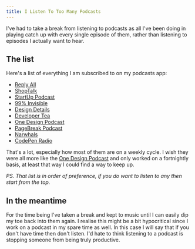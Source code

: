 ```yaml
---
title: I Listen To Too Many Podcasts
---
```


I've had to take a break from listening to podcasts as all I've been doing in playing catch up with every single episode of them, rather than listening to episodes I actually want to hear.
<!-- more -->

## The list

Here's a list of everything I am subscribed to on my podcasts app:

- [Reply All](http://gimletmedia.com/show/reply-all/)
- [ShopTalk](http://shoptalkshow.com/)
- [StartUp Podcast](http://gimletmedia.com/show/startup/)
- [99% Invisible](http://99percentinvisible.org/)
- [Design Details](http://www.designdetails.fm/)
- [Developer Tea](https://www.developertea.com/)
- [One Design Podcast](http://onedesign.guide/)
- [PageBreak Podcast](http://www.pagebreakpodcast.com/)
- [Narwhals](http://www.narwhals.cool/)
- [CodePen Radio](http://blog.codepen.io/radio/)

That's a lot, especially how most of them are on a weekly cycle. I wish they were all more like the [One Design Podcast](http://onedesign.guide/) and only worked on a fortnightly basis, at least that way I could find a way to keep up.

_PS. That list is in order of preference, if you do want to listen to any then start from the top._

## In the meantime

For the time being I've taken a break and kept to music until I can easily dip my toe back into them again. I realise this might be a bit hypocritical since I work on a podcast in my spare time as well. In this case I will say that if you don't have time then don't listen. I'd hate to think listening to a podcast is stopping someone from being truly productive.
